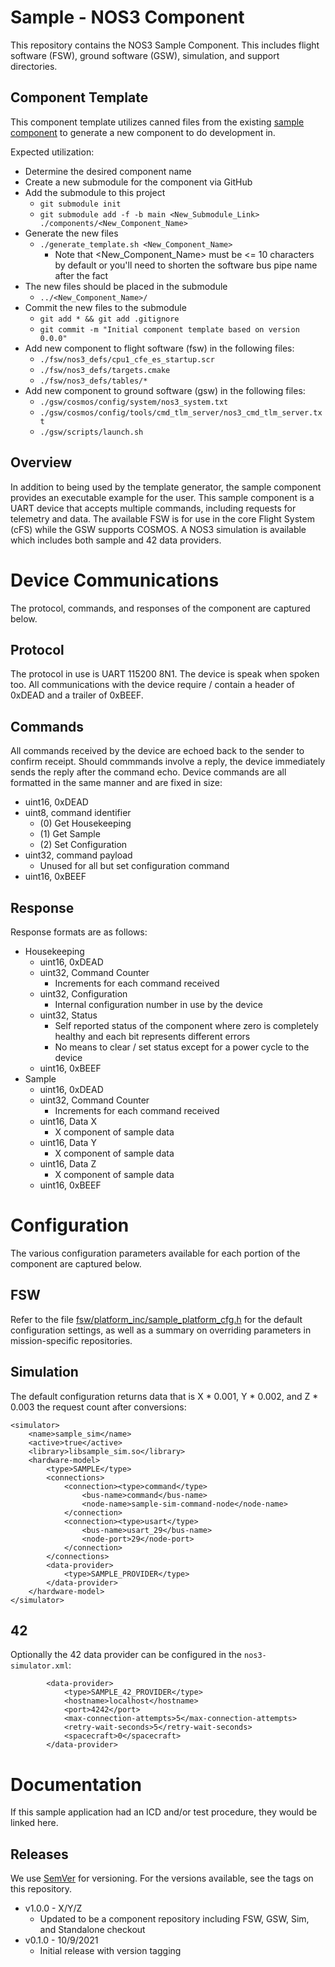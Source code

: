 # Sample - NOS3 Component
This repository contains the NOS3 Sample Component.
This includes flight software (FSW), ground software (GSW), simulation, and support directories.

## Component Template
This component template utilizes canned files from the existing [sample component](https://github.com/nasa-itc/sample) to generate a new component to do development in.

Expected utilization:  
* Determine the desired component name
* Create a new submodule for the component via GitHub
* Add the submodule to this project
  * `git submodule init`
  * `git submodule add -f -b main <New_Submodule_Link> ./components/<New_Component_Name>`
* Generate the new files
  * `./generate_template.sh <New_Component_Name>`
    * Note that <New_Component_Name> must be <= 10 characters by default or you'll need to shorten the software bus pipe name after the fact
* The new files should be placed in the submodule
  * `../<New_Component_Name>/`
* Commit the new files to the submodule
  * `git add * && git add .gitignore`
  * `git commit -m "Initial component template based on version 0.0.0"`
* Add new component to flight software (fsw) in the following files:
  * `./fsw/nos3_defs/cpu1_cfe_es_startup.scr`
  * `./fsw/nos3_defs/targets.cmake`
  * `./fsw/nos3_defs/tables/*`
* Add new component to ground software (gsw) in the following files:
  * `./gsw/cosmos/config/system/nos3_system.txt`
  * `./gsw/cosmos/config/tools/cmd_tlm_server/nos3_cmd_tlm_server.txt`
  * `./gsw/scripts/launch.sh`

## Overview
In addition to being used by the template generator, the sample component provides an executable example for the user.  This sample component is a UART device that accepts multiple commands, including requests for telemetry and data.
The available FSW is for use in the core Flight System (cFS) while the GSW supports COSMOS.
A NOS3 simulation is available which includes both sample and 42 data providers.


# Device Communications
The protocol, commands, and responses of the component are captured below.

## Protocol
The protocol in use is UART 115200 8N1.
The device is speak when spoken too.
All communications with the device require / contain a header of 0xDEAD and a trailer of 0xBEEF.

## Commands
All commands received by the device are echoed back to the sender to confirm receipt.
Should commmands involve a reply, the device immediately sends the reply after the command echo.
Device commands are all formatted in the same manner and are fixed in size:
* uint16, 0xDEAD
* uint8, command identifier
  - (0) Get Housekeeping
  - (1) Get Sample
  - (2) Set Configuration
* uint32, command payload
  - Unused for all but set configuration command
* uint16, 0xBEEF

## Response
Response formats are as follows:
* Housekeeping
  - uint16, 0xDEAD
  - uint32, Command Counter
    * Increments for each command received
  - uint32, Configuration
    * Internal configuration number in use by the device
  - uint32, Status
    * Self reported status of the component where zero is completely healthy and each bit represents different errors
    * No means to clear / set status except for a power cycle to the device
  - uint16, 0xBEEF
* Sample
  - uint16, 0xDEAD
  - uint32, Command Counter
    * Increments for each command received
  - uint16, Data X
    * X component of sample data
  - uint16, Data Y
    * X component of sample data
  - uint16, Data Z
    * X component of sample data
  - uint16, 0xBEEF


# Configuration
The various configuration parameters available for each portion of the component are captured below.

## FSW
Refer to the file [fsw/platform_inc/sample_platform_cfg.h](fsw/platform_inc/sample_platform_cfg.h) for the default
configuration settings, as well as a summary on overriding parameters in mission-specific repositories.

## Simulation
The default configuration returns data that is X * 0.001, Y * 0.002, and Z * 0.003 the request count after conversions:
```
<simulator>
    <name>sample_sim</name>
    <active>true</active>
    <library>libsample_sim.so</library>
    <hardware-model>
        <type>SAMPLE</type>
        <connections>
            <connection><type>command</type>
                <bus-name>command</bus-name>
                <node-name>sample-sim-command-node</node-name>
            </connection>
            <connection><type>usart</type>
                <bus-name>usart_29</bus-name>
                <node-port>29</node-port>
            </connection>
        </connections>
        <data-provider>
            <type>SAMPLE_PROVIDER</type>
        </data-provider>
    </hardware-model>
</simulator>
```

## 42
Optionally the 42 data provider can be configured in the `nos3-simulator.xml`:
```
        <data-provider>
            <type>SAMPLE_42_PROVIDER</type>
            <hostname>localhost</hostname>
            <port>4242</port>
            <max-connection-attempts>5</max-connection-attempts>
            <retry-wait-seconds>5</retry-wait-seconds>
            <spacecraft>0</spacecraft>
        </data-provider>
```


# Documentation
If this sample application had an ICD and/or test procedure, they would be linked here.

## Releases
We use [SemVer](http://semver.org/) for versioning. For the versions available, see the tags on this repository.
* v1.0.0 - X/Y/Z 
  - Updated to be a component repository including FSW, GSW, Sim, and Standalone checkout
* v0.1.0 - 10/9/2021 
  - Initial release with version tagging
